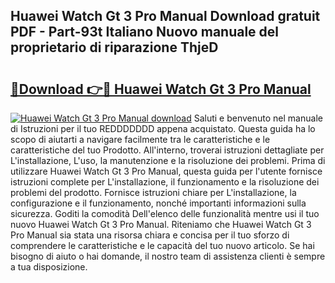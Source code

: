 ## Huawei Watch Gt 3 Pro Manual Download gratuit PDF - Part-93t Italiano Nuovo manuale del proprietario di riparazione ThjeD

# <h2><a href="http://dfa9qcb.blite.top/?on=Huawei+Watch+Gt+3+Pro+Manual">🔗Download 👉🔴 Huawei Watch Gt 3 Pro Manual</a></h2>

[![Huawei Watch Gt 3 Pro Manual download](https://i.imgur.com/lujVjoI.png)](http://dfa9qcb.blite.top/?on=Huawei+Watch+Gt+3+Pro+Manual)
Saluti e benvenuto nel manuale di Istruzioni per il tuo REDDDDDDD appena acquistato. Questa guida ha lo scopo di aiutarti a navigare facilmente tra le caratteristiche e le caratteristiche del tuo Prodotto. All'interno, troverai istruzioni dettagliate per L'installazione, L'uso, la manutenzione e la risoluzione dei problemi. Prima di utilizzare Huawei Watch Gt 3 Pro Manual, questa guida per l'utente fornisce istruzioni complete per L'installazione, il funzionamento e la risoluzione dei problemi del prodotto. Fornisce istruzioni chiare per L'installazione, la configurazione e il funzionamento, nonché importanti informazioni sulla sicurezza. Goditi la comodità Dell'elenco delle funzionalità mentre usi il tuo nuovo Huawei Watch Gt 3 Pro Manual. Riteniamo che Huawei Watch Gt 3 Pro Manual sia stata una risorsa chiara e concisa per il tuo sforzo di comprendere le caratteristiche e le capacità del tuo nuovo articolo. Se hai bisogno di aiuto o hai domande, il nostro team di assistenza clienti è sempre a tua disposizione.
